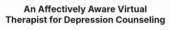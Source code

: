 ---
name: "An Affectively Aware Virtual Therapist For"
title: "An Affectively Aware Virtual Therapist for Depression Counseling"
project: "Cognitive Behavioral Therapy for Depression"
event: "ACM SIGCHI Conference on Human Factors in Computing Systems (CHI) workshop on Computing and Mental Health"
authors:
- name: "Ring, L."
- name: "Bickmore, T."
- name: "Pedrelli, P."
year: 2016
resources:
- name: "CHI2016-MentalHealth"
  src: "CHI2016-MentalHealth.pdf"
external_url: null
draft: false
headless: true
---